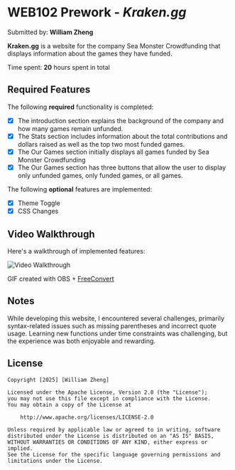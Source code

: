 # WEB102 Prework - *Kraken.gg*

Submitted by: **William Zheng**

**Kraken.gg** is a website for the company Sea Monster Crowdfunding that displays information about the games they have funded.

Time spent: **20** hours spent in total

## Required Features

The following **required** functionality is completed:

* [x] The introduction section explains the background of the company and how many games remain unfunded.
* [x] The Stats section includes information about the total contributions and dollars raised as well as the top two most funded games.
* [x] The Our Games section initially displays all games funded by Sea Monster Crowdfunding
* [x] The Our Games section has three buttons that allow the user to display only unfunded games, only funded games, or all games.

The following **optional** features are implemented:

* [x] Theme Toggle
* [x] CSS Changes

## Video Walkthrough

Here's a walkthrough of implemented features:

<img src="https://github.com/user-attachments/assets/20978a28-2023-4765-8bf2-9d439c6f4494" title='Video Walkthrough' width='' alt='Video Walkthrough' />

<!-- Replace this with whatever GIF tool you used! -->
GIF created with OBS + [FreeConvert](https:///www.freeconvert.com/)
<!-- Recommended tools:
[Kap](https://getkap.co/) for macOS
[ScreenToGif](https://www.screentogif.com/) for Windows
[peek](https://github.com/phw/peek) for Linux. -->

## Notes

While developing this website, I encountered several challenges, primarily syntax-related issues such as missing parentheses and incorrect quote usage. Learning new functions under time constraints was challenging, but the experience was both enjoyable and rewarding.

## License

    Copyright [2025] [William Zheng]

    Licensed under the Apache License, Version 2.0 (the "License");
    you may not use this file except in compliance with the License.
    You may obtain a copy of the License at

        http://www.apache.org/licenses/LICENSE-2.0

    Unless required by applicable law or agreed to in writing, software
    distributed under the License is distributed on an "AS IS" BASIS,
    WITHOUT WARRANTIES OR CONDITIONS OF ANY KIND, either express or implied.
    See the License for the specific language governing permissions and
    limitations under the License.
